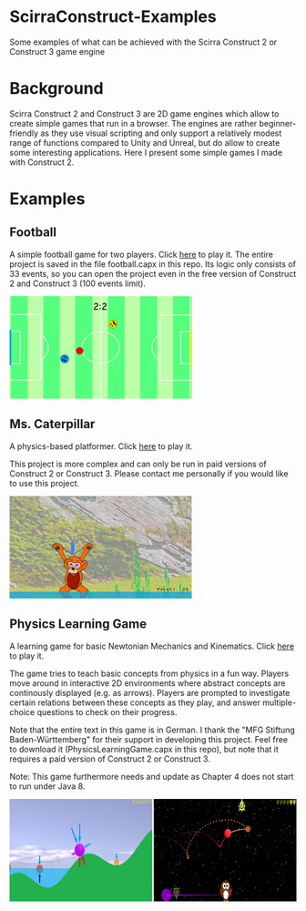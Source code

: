 # ScirraConstruct-Examples
Some examples of what can be achieved with the Scirra Construct 2 or Construct 3 game engine

# Background
Scirra Construct 2 and Construct 3 are 2D game engines which allow to create simple games that run in a browser. The engines are rather beginner-friendly as they use visual scripting and only support a relatively modest range of functions compared to Unity and Unreal, but do allow to create some interesting applications. Here I present some simple games I made with Construct 2.

# Examples
## Football 
A simple football game for two players. Click [here](https://mariusrubo.github.io/football/) to play it. 
The entire project is saved in the file football.capx in this repo. Its logic only consists of 33 events, so you can open the project even in the free version of Construct 2 and Construct 3 (100 events limit). 

<img src="https://github.com/mariusrubo/ScirraConstruct-Examples/blob/master/football_screenshot.jpg" width="320" height="180">


## Ms. Caterpillar
A physics-based platformer. Click [here](https://mariusrubo.github.io/Caterpillar/) to play it. 

This project is more complex and can only be run in paid versions of Construct 2 or Construct 3. Please contact me personally if you would like to use this project. 

<img src="https://github.com/mariusrubo/ScirraConstruct-Examples/blob/master/ms_caterpillar_screenshot.jpg" width="320" height="180">

## Physics Learning Game
A learning game for basic Newtonian Mechanics and Kinematics. Click [here](https://mariusrubo.github.io/PhysicsLearningGame/) to play it. 

The game tries to teach basic concepts from physics in a fun way. Players move around in interactive 2D environments where abstract concepts are continously displayed (e.g. as arrows). Players are prompted to investigate certain relations between these concepts as they play, and answer multiple-choice questions to check on their progress.

Note that the entire text in this game is in German. I thank the "MFG Stiftung Baden-Württemberg" for their support in developing this project. Feel free to download it (PhysicsLearningGame.capx in this repo), but note that it requires a paid version of Construct 2 or Construct 3. 

Note: This game furthermore needs and update as Chapter 4 does not start to run under Java 8. 

<img src="https://github.com/mariusrubo/ScirraConstruct-Examples/blob/master/physics_learning_game_screenshots.jpg" width="724" height="180">
